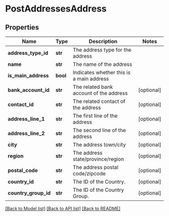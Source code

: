 # PostAddressesAddress

## Properties
Name | Type | Description | Notes
------------ | ------------- | ------------- | -------------
**address_type_id** | **str** | The address type for the address | 
**name** | **str** | The name of the address | 
**is_main_address** | **bool** | Indicates whether this is a main address | 
**bank_account_id** | **str** | The related bank account of the address | [optional] 
**contact_id** | **str** | The related contact of the address | [optional] 
**address_line_1** | **str** | The first line of the address | [optional] 
**address_line_2** | **str** | The second line of the address | [optional] 
**city** | **str** | The address town/city | [optional] 
**region** | **str** | The address state/province/region | [optional] 
**postal_code** | **str** | The address postal code/zipcode | [optional] 
**country_id** | **str** | The ID of the Country. | [optional] 
**country_group_id** | **str** | The ID of the Country Group. | [optional] 

[[Back to Model list]](../README.md#documentation-for-models) [[Back to API list]](../README.md#documentation-for-api-endpoints) [[Back to README]](../README.md)


